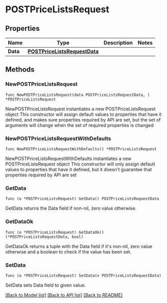 # POSTPriceListsRequest

## Properties

Name | Type | Description | Notes
------------ | ------------- | ------------- | -------------
**Data** | [**POSTPriceListsRequestData**](POSTPriceListsRequestData.md) |  | 

## Methods

### NewPOSTPriceListsRequest

`func NewPOSTPriceListsRequest(data POSTPriceListsRequestData, ) *POSTPriceListsRequest`

NewPOSTPriceListsRequest instantiates a new POSTPriceListsRequest object
This constructor will assign default values to properties that have it defined,
and makes sure properties required by API are set, but the set of arguments
will change when the set of required properties is changed

### NewPOSTPriceListsRequestWithDefaults

`func NewPOSTPriceListsRequestWithDefaults() *POSTPriceListsRequest`

NewPOSTPriceListsRequestWithDefaults instantiates a new POSTPriceListsRequest object
This constructor will only assign default values to properties that have it defined,
but it doesn't guarantee that properties required by API are set

### GetData

`func (o *POSTPriceListsRequest) GetData() POSTPriceListsRequestData`

GetData returns the Data field if non-nil, zero value otherwise.

### GetDataOk

`func (o *POSTPriceListsRequest) GetDataOk() (*POSTPriceListsRequestData, bool)`

GetDataOk returns a tuple with the Data field if it's non-nil, zero value otherwise
and a boolean to check if the value has been set.

### SetData

`func (o *POSTPriceListsRequest) SetData(v POSTPriceListsRequestData)`

SetData sets Data field to given value.



[[Back to Model list]](../README.md#documentation-for-models) [[Back to API list]](../README.md#documentation-for-api-endpoints) [[Back to README]](../README.md)


